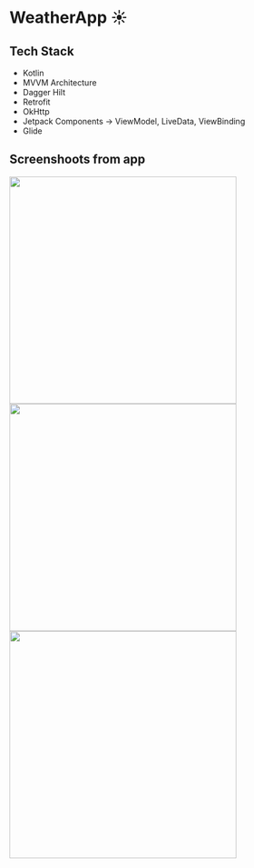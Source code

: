 # WeatherApp ☀️

## Tech Stack
* Kotlin
* MVVM Architecture
* Dagger Hilt
* Retrofit
* OkHttp
* Jetpack Components -> ViewModel, LiveData, ViewBinding
* Glide



## Screenshoots from app
<img src="https://user-images.githubusercontent.com/64445944/129895130-61549449-753d-4072-af61-3cff20166c92.png" height=400> <img src="https://user-images.githubusercontent.com/64445944/129895175-0cacff36-a259-40e8-a00b-a5d5cb9f7cc1.png" height=400> <img src="https://user-images.githubusercontent.com/64445944/129895230-e920f95c-4830-481e-819a-9fc9c0d60f51.png" height=400>



